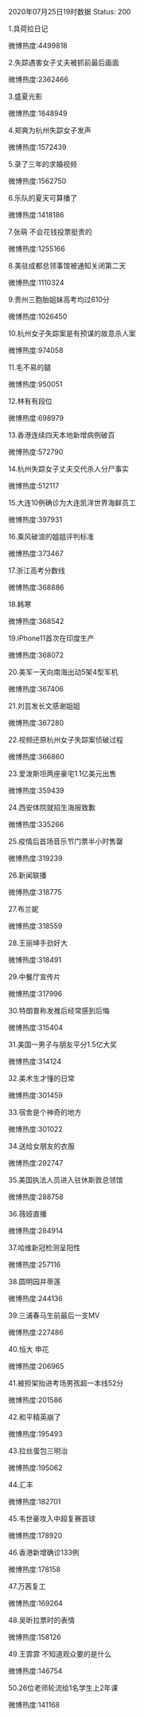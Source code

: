 2020年07月25日19时数据
Status: 200

1.具荷拉日记

微博热度:4499818

2.失踪遇害女子丈夫被抓前最后画面

微博热度:2362466

3.盛夏光影

微博热度:1848949

4.郑爽为杭州失踪女子发声

微博热度:1572439

5.录了三年的求婚视频

微博热度:1562750

6.乐队的夏天可算播了

微博热度:1418186

7.张萌 不会花钱投票挺贵的

微博热度:1255166

8.美驻成都总领事馆被通知关闭第二天

微博热度:1110324

9.贵州三胞胎姐妹高考均过610分

微博热度:1026450

10.杭州女子失踪案是有预谋的故意杀人案

微博热度:974058

11.毛不易的腿

微博热度:950051

12.林有有段位

微博热度:698979

13.香港连续四天本地新增病例破百

微博热度:572790

14.杭州失踪女子丈夫交代杀人分尸事实

微博热度:512117

15.大连10例确诊为大连凯洋世界海鲜员工

微博热度:397931

16.乘风破浪的姐姐评判标准

微博热度:373467

17.浙江高考分数线

微博热度:368886

18.韩寒

微博热度:368542

19.iPhone11首次在印度生产

微博热度:368072

20.美军一天向南海出动5架4型军机

微博热度:367406

21.刘芸发长文感谢姐姐

微博热度:367280

22.视频还原杭州女子失踪案侦破过程

微博热度:366860

23.爱泼斯坦两座豪宅1.1亿美元出售

微博热度:359439

24.西安体院就招生海报致歉

微博热度:335266

25.疫情后首场音乐节门票半小时售罄

微博热度:319239

26.新闻联播

微博热度:318775

27.布兰妮

微博热度:318559

28.王丽坤手劲好大

微博热度:318491

29.中餐厅宣传片

微博热度:317996

30.特朗普称发推后经常感到后悔

微博热度:315404

31.美国一男子与朋友平分1.5亿大奖

微博热度:314124

32.美术生才懂的日常

微博热度:301459

33.宿舍是个神奇的地方

微博热度:301022

34.送给女朋友的衣服

微博热度:292747

35.美国执法人员进入驻休斯敦总领馆

微博热度:288758

36.薇娅直播

微博热度:284914

37.哈维新冠检测呈阳性

微博热度:257116

38.圆明园并蒂莲

微博热度:244136

39.三浦春马生前最后一支MV

微博热度:227486

40.恒大 申花

微博热度:206965

41.被担架抬进考场男孩超一本线52分

微博热度:201586

42.和平精英崩了

微博热度:195493

43.拉丝蛋包三明治

微博热度:195062

44.汇丰

微博热度:182701

45.韦世豪攻入中超复赛首球

微博热度:178920

46.香港新增确诊133例

微博热度:178158

47.万茜复工

微博热度:169264

48.吴昕拉票时的表情

微博热度:158126

49.王霏霏 不知道观众要的是什么

微博热度:146754

50.26位老师轮流给1名学生上2年课

微博热度:141168

